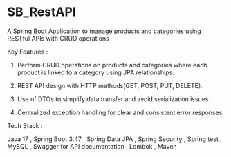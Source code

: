 # SB_RestAPI

A Spring Boot Application to manage products and categories using RESTful APIs with CRUD operations

Key Features :

1. Perform CRUD operations on products and categories where each product is linked to a category using JPA relationships.

2. REST API design with HTTP methods(GET, POST, PUT, DELETE).

3. Use of DTOs to simplify data transfer and avoid serialization issues.

4. Centralized exception handling for clear and consistent error responses.

Tech Stack :  

Java 17 ,
Spring Boot 3.47 ,
Spring Data JPA ,
Spring Security ,
Spring test ,
MySQL ,
Swagger for API documentation ,
Lombok ,
Maven 
